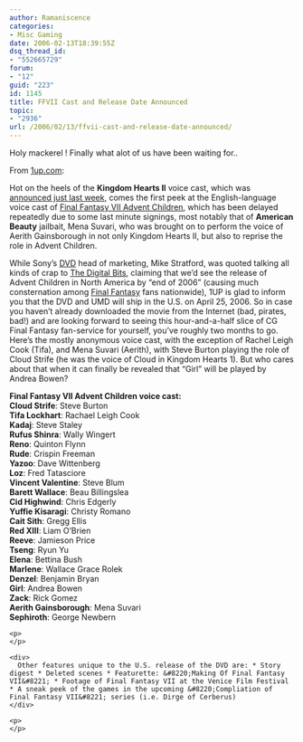 ```yaml
---
author: Ramaniscence
categories:
- Misc Gaming
date: 2006-02-13T18:39:55Z
dsq_thread_id:
- "552665729"
forum:
- "12"
guid: "223"
id: 1145
title: FFVII Cast and Release Date Announced
topic:
- "2936"
url: /2006/02/13/ffvii-cast-and-release-date-announced/
---
```


Holy mackerel ! Finally what alot of us have been waiting for..

From <a href="http://www.1up.com/" target="_self">1up.com</a>:

Hot on the heels of the **Kingdom Hearts II** voice cast, which was [announced just last week](http://www.1up.com/do/newsStory?cId=3147824), comes the first peek at the English-language voice cast of [Final Fantasy VII Advent Children](http://www.1up.com/do/newsStory?cId=3147663&did=1), which has been delayed repeatedly due to some last minute signings, most notably that of **American Beauty** jailbait, Mena Suvari, who was brought on to perform the voice of Aerith Gainsborough in not only Kingdom Hearts II, but also to reprise the role in Advent Children.

<div>
  While Sony&#8217;s <a href="http://1up.com/do/newsStory?cId=3147962#" target="_blank">DVD</a> head of marketing, Mike Stratford, was quoted talking all kinds of crap to <a href="http://www.1up.com/do/newsStory?cId=3147663&#038;did=1">The Digital Bits</a>, claiming that we&#8217;d see the release of Advent Children in North America by &#8220;end of 2006&#8221; (causing much consternation among <a href="http://1up.com/do/newsStory?cId=3147962#" target="_blank">Final Fantasy</a> fans nationwide), 1UP is glad to inform you that the DVD and UMD will ship in the U.S. on April 25, 2006. So in case you haven&#8217;t already downloaded the movie from the Internet (bad, pirates, bad!) and are looking forward to seeing this hour-and-a-half slice of CG Final Fantasy fan-service for yourself, you&#8217;ve roughly two months to go. Here&#8217;s the mostly anonymous voice cast, with the exception of Rachel Leigh Cook (Tifa), and Mena Suvari (Aerith), with Steve Burton playing the role of Cloud Strife (he was the voice of Cloud in Kingdom Hearts 1). But who cares about that when it can finally be revealed that &#8220;Girl&#8221; will be played by Andrea Bowen?</p> 
  
  <p>
    <strong>Final Fantasy VII Advent Children voice cast:</strong> <br /><strong>Cloud Strife</strong>: Steve Burton <br /><strong>Tifa Lockhart</strong>: Rachael Leigh Cook <br /><strong>Kadaj</strong>: Steve Staley <br /><strong>Rufus Shinra</strong>: Wally Wingert <br /><strong>Reno</strong>: Quinton Flynn <br /><strong>Rude</strong>: Crispin Freeman <br /><strong>Yazoo</strong>: Dave Wittenberg <br /><strong>Loz</strong>: Fred Tatasciore <br /><strong>Vincent Valentine</strong>: Steve Blum <br /><strong>Barett Wallace</strong>: Beau Billingslea <br /><strong>Cid Highwind</strong>: Chris Edgerly <br /><strong>Yuffie Kisaragi</strong>: Christy Romano <br /><strong>Cait Sith</strong>: Gregg Ellis <br /><strong>Red XIII</strong>: Liam O&#8217;Brien <br /><strong>Reeve</strong>: Jamieson Price <br /><strong>Tseng</strong>: Ryun Yu <br /><strong>Elena</strong>: Bettina Bush <br /><strong>Marlene</strong>: Wallace Grace Rolek <br /><strong>Denzel</strong>: Benjamin Bryan <br /><strong>Girl</strong>: Andrea Bowen <br /><strong>Zack</strong>: Rick Gomez <br /><strong>Aerith Gainsborough</strong>: Mena Suvari <br /><strong>Sephiroth</strong>: George Newbern </div> 
    
    <p>
    </p>
    
    <div>
      Other features unique to the U.S. release of the DVD are: * Story digest * Deleted scenes * Featurette: &#8220;Making Of Final Fantasy VII&#8221; * Footage of Final Fantasy VII at the Venice Film Festival * A sneak peek of the games in the upcoming &#8220;Compliation of Final Fantasy VII&#8221; series (i.e. Dirge of Cerberus)
    </div>
    
    <p>
    </p>
